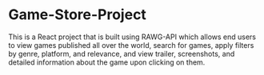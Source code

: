 # Game-Store-Project

This is a React project that is built using RAWG-API which allows end users to view games published all over the world, search for games, apply filters by genre, platform, and relevance, and view trailer, screenshots, and detailed information about the game upon clicking on them.

